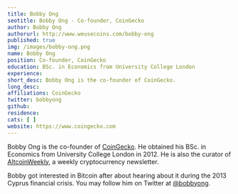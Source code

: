 ```yaml
---
title: Bobby Ong
seotitle: Bobby Ong - Co-founder, CoinGecko
author: Bobby Ong
authorurl: http://www.weusecoins.com/bobby-ong
published: true
img: /images/bobby-ong.png
name: Bobby Ong
position: Co-founder, CoinGecko
education: BSc. in Economics from University College London
experience: 
short_desc: Bobby Ong is the co-founder of CoinGecko.
long_desc: 
affiliations: CoinGecko
twitter: bobbyong
github: 
residence: 
cats: [ ]
website: https://www.coingecko.com
---
```

Bobby Ong is the co-founder of [CoinGecko](https://www.coingecko.com). He obtained his BSc. in Economics from University College London in 2012. He is also the curator of [AltcoinWeekly](http://www.altcoinweekly.com/), a weekly cryptocurrency newsletter.

Bobby got interested in Bitcoin after about hearing about it during the 2013 Cyprus financial crisis. You may follow him on Twitter at [@bobbyong](https://twitter.com/bobbyong).